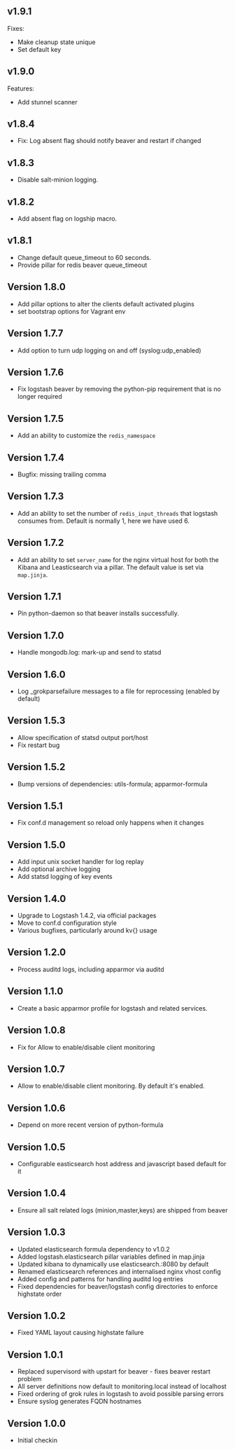 ## v1.9.1

Fixes:
* Make cleanup state unique
* Set default key

## v1.9.0

Features:
* Add stunnel scanner

## v1.8.4

* Fix: Log absent flag should notify beaver and restart if changed

## v1.8.3

* Disable salt-minion logging.

## v1.8.2

* Add absent flag on logship macro.

## v1.8.1

* Change default queue_timeout to 60 seconds.
* Provide pillar for redis beaver queue_timeout


## Version 1.8.0

* Add pillar options to alter the clients default activated plugins
* set bootstrap options for Vagrant env

## Version 1.7.7

* Add option to turn udp logging on and off (syslog:udp_enabled)

## Version 1.7.6

* Fix logstash beaver by removing the python-pip requirement that is no
  longer required

## Version 1.7.5

* Add an ability to customize the `redis_namespace`

## Version 1.7.4

* Bugfix: missing trailing comma

## Version 1.7.3

* Add an ability to set the number of `redis_input_threads` that
  logstash consumes from. Default is normally 1, here we have used 6.

## Version 1.7.2

* Add an ability to set `server_name` for the nginx virtual host for
  both the Kibana  and Leasticsearch via a pillar. The default value
  is set via `map.jinja`.

## Version 1.7.1

* Pin python-daemon so that beaver installs successfully.

## Version 1.7.0

* Handle mongodb.log: mark-up and send to statsd

## Version 1.6.0

* Log _grokparsefailure messages to a file for reprocessing (enabled by default)

## Version 1.5.3

* Allow specification of statsd output port/host
* Fix restart bug

## Version 1.5.2

* Bump versions of dependencies: utils-formula; apparmor-formula

## Version 1.5.1

* Fix conf.d management so reload only happens when it changes

## Version 1.5.0

* Add input unix socket handler for log replay
* Add optional archive logging
* Add statsd logging of key events

## Version 1.4.0

* Upgrade to Logstash 1.4.2, via official packages
* Move to conf.d configuration style
* Various bugfixes, particularly around kv{} usage

## Version 1.2.0

* Process auditd logs, including apparmor via auditd

## Version 1.1.0

* Create a basic apparmor profile for logstash and related services.

## Version 1.0.8

* Fix for Allow to enable/disable client monitoring

## Version 1.0.7

* Allow to enable/disable client monitoring. By default it's enabled.

## Version 1.0.6

* Depend on more recent version of python-formula

## Version 1.0.5

* Configurable easticsearch host address and javascript based default for it

## Version 1.0.4

* Ensure all salt related logs (minion,master,keys) are shipped from beaver

## Version 1.0.3

* Updated elasticsearch formula dependency to v1.0.2
* Added logstash.elasticsearch pillar variables defined in map.jinja
* Updated kibana to dynamically use elasticsearch.<domain>:8080 by default
* Renamed elasticsearch references and internalised nginx vhost config
* Added config and patterns for handling auditd log entries
* Fixed dependencies for beaver/logstash config directories to enforce highstate order

## Version 1.0.2

* Fixed YAML layout causing highstate failure

## Version 1.0.1

* Replaced supervisord with upstart for beaver - fixes beaver restart problem
* All server definitions now default to monitoring.local instead of localhost
* Fixed ordering of grok rules in logstash to avoid possible parsing errors
* Ensure syslog generates FQDN hostnames

## Version 1.0.0

* Initial checkin

